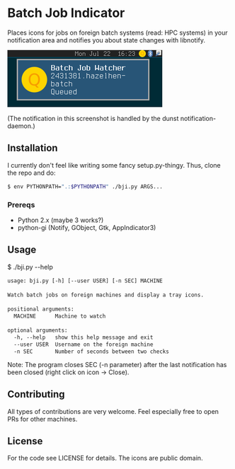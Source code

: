 # Batch Job Indicator

Places icons for jobs on foreign batch systems (read: HPC systems)
in your notification area and notifies you about state changes
with libnotify.

![screenshot](https://raw.githubusercontent.com/hirschsn/batch-job-indicator/master/screenshot.png)

(The notification in this screenshot is handled by the dunst notification-daemon.)

## Installation

I currently don't feel like writing some fancy setup.py-thingy.
Thus, clone the repo and do:
```sh
$ env PYTHONPATH=".:$PYTHONPATH" ./bji.py ARGS...
```

### Prereqs

- Python 2.x (maybe 3 works?)
- python-gi (Notify, GObject, Gtk, AppIndicator3)

## Usage

$ ./bji.py --help
```
usage: bji.py [-h] [--user USER] [-n SEC] MACHINE

Watch batch jobs on foreign machines and display a tray icons.

positional arguments:
  MACHINE      Machine to watch

optional arguments:
  -h, --help   show this help message and exit
  --user USER  Username on the foreign machine
  -n SEC       Number of seconds between two checks
```

Note: The program closes SEC (-n parameter) after the last notification has been closed
(right click on icon -> Close).

## Contributing

All types of contributions are very welcome. Feel especially free to open PRs for other machines.

## License

For the code see LICENSE for details. The icons are public domain.

